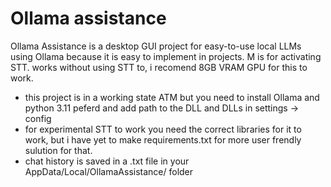 # Ollama assistance
Ollama Assistance is a desktop GUI project for easy-to-use local LLMs using Ollama because it is easy to implement in projects.
M is for activating STT. works without using STT to, i recomend 8GB VRAM GPU for this to work.

- this project is in a working state ATM but you need to install Ollama and python 3.11 peferd and add path to the DLL and DLLs in settings -> config
- for experimental STT to work you need the correct libraries for it to work, but i have yet to make requirements.txt for more user frendly sulution for that.
- chat history is saved in a .txt file in your AppData/Local/OllamaAssistance/ folder
